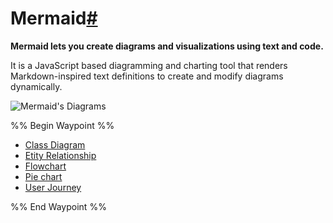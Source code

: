 # Mermaid[#](https://mermaid.js.org/intro/#about-mermaid)

**Mermaid lets you create diagrams and visualizations using text and code.**

It is a JavaScript based diagramming and charting tool that renders Markdown-inspired text definitions to create and modify diagrams dynamically.

![Mermaid's Diagrams](https://mermaid.js.org/header.png "Mermaid's Diagrams")

%% Begin Waypoint %%
- [Class Diagram](./Class%20Diagram.md)
- [Etity Relationship](./Etity%20Relationship.md)
- [Flowchart](./Flowchart.md)
- [Pie chart](./Pie%20chart.md)
- [User Journey](./User%20Journey.md)

%% End Waypoint %%


